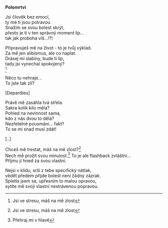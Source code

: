 __Polomrtví__

Jsi člověk bez emocí,  
ty mé ti jsou potravou.  
Snažím se svou bolest skrýt,  
přesto je ti v ten správný moment líp...  
tak jak proboha víš...!?!  

Připravuješ mě na život - to je tvůj výklad.  
Za mě jen alibismus, ale co naplat.  
Drásej mi slabiny, bude ti líp,  
tady jsi vynechal spokojený?  
[^1]

Něco tu nehraje...  
To jste tak zlí?  

[Depardieu]  

Právě mě zasáhla tvá střela.  
Sakra kolik kilo měla?  
Pohled na nevinnost sama,  
kdo z nás dvou to dělá?  
Nezřetelné pousmání... fakt?  
To se mi snad musí zdát!  

[..]

Chceš mě trestat, máš na mě zlost?[^1]  
Nech mě prožít svou minulost.[^2] 
To je ale flashback zvláštní...  
Příjmu ji hned za svou vlastní.  

Nejsi v klidu, srší z tebe specifický nátlak,  
vědět předem přijde bolest není žádný zázrak.  
Spletla jsem se, upřesním to malou opravou,  
sytíte mě svojí vlastní nestrávenou popravou.  

[^1]: Jsi ve stresu, máš na mě zlost
[^2]: Přehraj mi v hlavě

